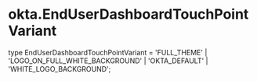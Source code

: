 # okta.EndUserDashboardTouchPointVariant

type EndUserDashboardTouchPointVariant = 'FULL_THEME' | 'LOGO_ON_FULL_WHITE_BACKGROUND' | 'OKTA_DEFAULT' | 'WHITE_LOGO_BACKGROUND';

